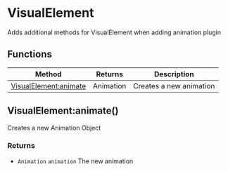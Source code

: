 # VisualElement
Adds additional methods for VisualElement when adding animation plugin

## Functions

|Method|Returns|Description|
|---|---|---|
|[VisualElement:animate](#VisualElement:animate)|Animation|Creates a new animation


## VisualElement:animate()
Creates a new Animation Object

### Returns
* `Animation` `animation` The new animation


